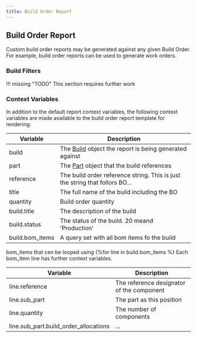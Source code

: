 ```yaml
---
title: Build Order Report
---
```


## Build Order Report

Custom build order reports may be generated against any given Build Order. For example, build order reports can be used to generate work orders.

### Build Filters

!!! missing "TODO"
    This section requires further work

### Context Variables

In addition to the default report context variables, the following context variables are made available to the build order report template for rendering:

| Variable | Description |
| --- | --- |
| build | The [Build](./context_variables.md#build) object the report is being generated against |
| part | The [Part](./context_variables.md#part) object that the build references |
| reference | The build order reference string. This is just the string that follors BO... |
| title | The full name of the build including the BO |
| quantity | Build order quantity |
| build.title | The description of the build |
| build.status | The status of the build. 20 meand 'Production' |
| build.bom_items | A query set with all bom items fo the build |

bom_items that cen be looped using {%for line in build.bom_items %} Each bom_item line has further context variables.

| Variable | Description |
| --- | --- |
| line.reference | The reference designator of the component |
| line.sub_part | The part as this position |
| line.quantity | The number of components |
| line.sub_part.build_order_allocations | ... |

